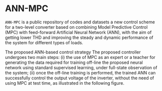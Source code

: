 # ANN-MPC

`ANN-MPC` is a public repository of codes and datasets a new control scheme for a two-level converter based on combining Model Predictive Control (MPC) with feed-forward Artificial Neural Network (ANN), with the aim of getting lower THD and improving the steady and dynamic performance of the system for different types of loads. 

The proposed ANN-based control strategy The proposed controller undergoes two main steps: 
(i) the use of MPC as an expert or a teacher for generating the data required for training off-line the proposed neural network using standard supervised learning, under full-state observation of the system; 
(ii) once the off-line training is performed, the trained ANN can successfully control the output voltage of the inverter, without the need of
using MPC at test time, as illustrated in the following figure.
